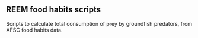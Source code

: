REEM food habits scripts
------------------------

Scripts to calculate total consumption of prey by groundfish predators,
from AFSC food habits data.
